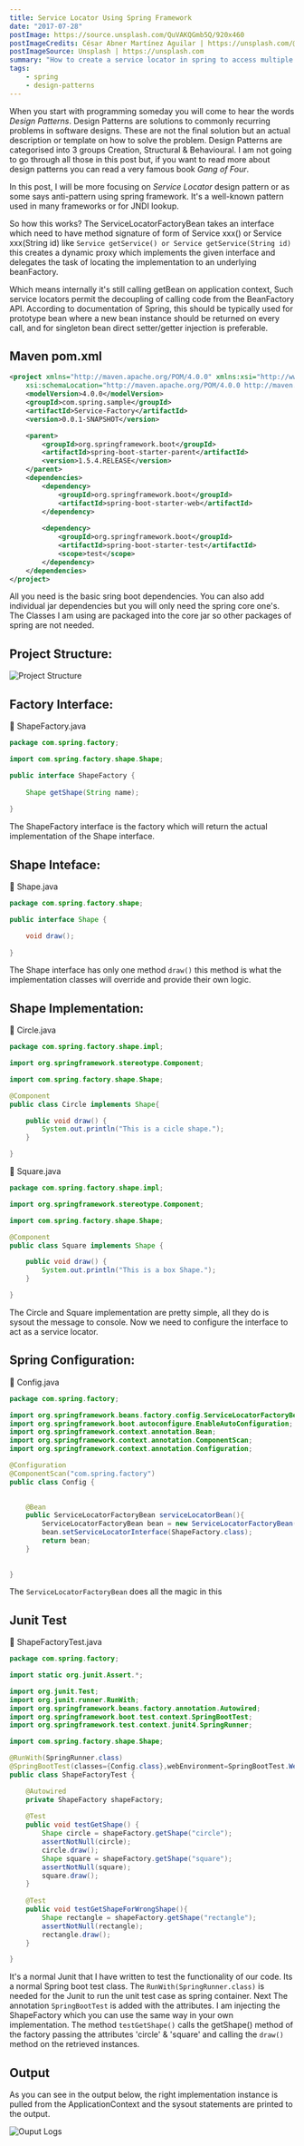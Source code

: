 ```yaml
---
title: Service Locator Using Spring Framework
date: "2017-07-28"
postImage: https://source.unsplash.com/QuVAKQGmb5Q/920x460
postImageCredits: César Abner Martínez Aguilar | https://unsplash.com/@nosoycesar
postImageSource: Unsplash | https://unsplash.com
summary: "How to create a service locator in spring to access multiple beans or locate a specific service bean implementation programmatically"
tags:
    - spring
    - design-patterns
---
```


When you start with programming someday you will come to hear the words *Design Patterns*. Design Patterns are solutions to commonly recurring problems in software designs. These are not the final solution but an actual description or template on how to solve the problem. Design Patterns are categorised into 3 groups Creation, Structural & Behavioural. I am not going to go through all those in this post but, if you want to read more about design patterns you can read a very famous book *Gang of Four*.

In this post, I will be more focusing on *Service Locator* design pattern or as some says anti-pattern using spring framework. It's a well-known pattern used in many frameworks or for JNDI lookup.

So how this works? The ServiceLocatorFactoryBean takes an interface which need to have method signature of form of Service xxx() or Service xxx(String id) like `Service getService() or Service getService(String id)` this creates a dynamic proxy which implements the given interface and delegates the task of locating the implementation to an underlying beanFactory.

Which means internally it's still calling getBean on application context, Such service locators permit the decoupling of calling code from the BeanFactory API. According to documentation of Spring, this should be typically used for prototype bean where a new bean instance should be returned on every call, and for singleton bean direct setter/getter injection is preferable.

## Maven pom.xml

```xml
<project xmlns="http://maven.apache.org/POM/4.0.0" xmlns:xsi="http://www.w3.org/2001/XMLSchema-instance"
	xsi:schemaLocation="http://maven.apache.org/POM/4.0.0 http://maven.apache.org/xsd/maven-4.0.0.xsd">
	<modelVersion>4.0.0</modelVersion>
	<groupId>com.spring.sample</groupId>
	<artifactId>Service-Factory</artifactId>
	<version>0.0.1-SNAPSHOT</version>

	<parent>
		<groupId>org.springframework.boot</groupId>
		<artifactId>spring-boot-starter-parent</artifactId>
		<version>1.5.4.RELEASE</version>
	</parent>
	<dependencies>
		<dependency>
			<groupId>org.springframework.boot</groupId>
			<artifactId>spring-boot-starter-web</artifactId>
		</dependency>
		
		<dependency>
            <groupId>org.springframework.boot</groupId>
            <artifactId>spring-boot-starter-test</artifactId>
            <scope>test</scope>
        </dependency>
	</dependencies>
</project>
```
All you need is the basic sring boot dependencies. You can also add individual jar dependencies but you will only need the spring core one's. The Classes I am using are packaged into the core jar so other packages of spring are not needed.

## Project Structure:

![Project Structure](/assets/images/project-structure.PNG)

## Factory Interface:
:link: ShapeFactory.java
```java
package com.spring.factory;

import com.spring.factory.shape.Shape;

public interface ShapeFactory {
    
    Shape getShape(String name);
    
}
```
The ShapeFactory interface is the factory which will return the actual implementation of the Shape interface.

## Shape Inteface:

:link: Shape.java
```java
package com.spring.factory.shape;

public interface Shape {

    void draw();
    
}
```
The Shape interface has only one method `draw()`  this method is what the implementation classes will override and provide their own logic.

## Shape Implementation:
:link: Circle.java
```java
package com.spring.factory.shape.impl;

import org.springframework.stereotype.Component;

import com.spring.factory.shape.Shape;

@Component
public class Circle implements Shape{

    public void draw() {
        System.out.println("This is a cicle shape.");
    }

}
```
:link: Square.java
```java
package com.spring.factory.shape.impl;

import org.springframework.stereotype.Component;

import com.spring.factory.shape.Shape;

@Component
public class Square implements Shape {

    public void draw() {
        System.out.println("This is a box Shape.");
    }

}
```
The Circle and Square implementation are pretty simple, all they do is sysout the message to console. Now we need to configure the interface to act as a service locator.
 
## Spring Configuration:

:link: Config.java
```java
package com.spring.factory;

import org.springframework.beans.factory.config.ServiceLocatorFactoryBean;
import org.springframework.boot.autoconfigure.EnableAutoConfiguration;
import org.springframework.context.annotation.Bean;
import org.springframework.context.annotation.ComponentScan;
import org.springframework.context.annotation.Configuration;

@Configuration
@ComponentScan("com.spring.factory")
public class Config {

    
    @Bean
    public ServiceLocatorFactoryBean serviceLocatorBean(){
        ServiceLocatorFactoryBean bean = new ServiceLocatorFactoryBean();
        bean.setServiceLocatorInterface(ShapeFactory.class);
        return bean;
    }
    
    
}
```
The `ServiceLocatorFactoryBean` does all the magic in this 

## Junit Test
:link: ShapeFactoryTest.java

```java
package com.spring.factory;

import static org.junit.Assert.*;

import org.junit.Test;
import org.junit.runner.RunWith;
import org.springframework.beans.factory.annotation.Autowired;
import org.springframework.boot.test.context.SpringBootTest;
import org.springframework.test.context.junit4.SpringRunner;

import com.spring.factory.shape.Shape;

@RunWith(SpringRunner.class)
@SpringBootTest(classes={Config.class},webEnvironment=SpringBootTest.WebEnvironment.NONE)
public class ShapeFactoryTest {

    @Autowired
    private ShapeFactory shapeFactory;
    
    @Test
    public void testGetShape() {
        Shape circle = shapeFactory.getShape("circle");
        assertNotNull(circle);
        circle.draw();
        Shape square = shapeFactory.getShape("square");
        assertNotNull(square);
        square.draw();
    }
    
    @Test
    public void testGetShapeForWrongShape(){
        Shape rectangle = shapeFactory.getShape("rectangle");
        assertNotNull(rectangle);
        rectangle.draw();
    }

}
```
It's a normal Junit that I have written to test the functionality of our code. Its a normal Spring boot test class. The `RunWith(SpringRunner.class)` is needed for the Junit to run the unit test case as spring container. Next The annotation `SpringBootTest` is added with the attributes. I am injecting the ShapeFactory which you can use the same way in your own implementation. The method `testGetShape()` calls the getShape() method of the factory passing the attributes 'circle' & 'square' and calling the `draw()` method on the retrieved instances.

## Output
As you can see in the output below, the right implementation instance is pulled from the ApplicationContext and the sysout statements are printed to the output.

![Ouput Logs](/assets/images/output_logs.PNG)


